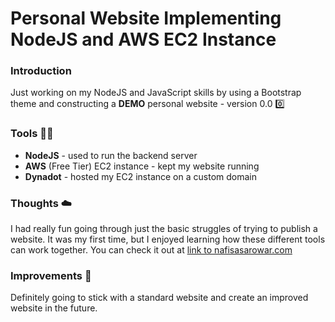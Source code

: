 # Personal Website Implementing NodeJS and AWS EC2 Instance

### Introduction
Just working on my NodeJS and JavaScript skills by using a Bootstrap theme and constructing a **DEMO** personal website - version 0.0 :zero:

### Tools :triangular_ruler::hammer:
* **NodeJS** - used to run the backend server
* **AWS** (Free Tier) EC2 instance - kept my website running
* **Dynadot** - hosted my EC2 instance on a custom domain

### Thoughts :cloud:
I had really fun going through just the basic struggles of trying to publish a website. It was my first time, but I enjoyed learning how these different tools can work together. You can check it out at [link to nafisasarowar.com](http://nafisasarowar.com/)

### Improvements :bookmark_tabs:
Definitely going to stick with a standard website and create an improved website in the future.
